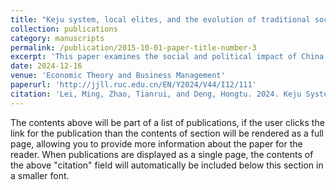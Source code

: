 ```yaml
---
title: "Keju system, local elites, and the evolution of traditional society: evidence from Song-Yuan China"
collection: publications
category: manuscripts
permalink: /publication/2015-10-01-paper-title-number-3
excerpt: 'This paper examines the social and political impact of China’s imperial examination system (Keju) from the Song Dynasty onward. As the primary channel for elite recruitment, the system not only determined status and income but also structured the relationship between the state, elites, and local society. The Mongol Yuan Dynasty’s abolition of the exams in the thirteenth century created a natural experiment that severed the link between local elites and the central state. Using historical data and a generalized difference-in-differences design, the study finds that regions with more Jinshi degree holders in the Song Dynasty experienced higher rates of rebellion during the Song–Yuan transition, reflecting the substitution of local elites for state authority. The results suggest that the examination system shaped governance both in the short run—by maintaining state–elite integration—and in the long run, by influencing the formation of clan- and family-based local governance. The findings highlight the enduring significance of institutional design, the transformation of China’s social structure between the Song and later dynasties, and the lasting cultural legacy of the imperial examination system.'
date: 2024-12-16
venue: 'Economic Theory and Business Management'
paperurl: 'http://jjll.ruc.edu.cn/EN/Y2024/V44/I12/111'
citation: 'Lei, Ming, Zhao, Tianrui, and Deng, Hongtu. 2024. Keju System, Local Elites, and the Evolution of Traditional Society: Evidence from Song-Yuan China [Keju Zhidu, Difang Shishen, yu Chuantong Shehui de Yanbian: Song-Yuan Zhongguo de Zhengju]. Economic Theory and Business Management [Jingji Lilun yu Jingying Guanli], Vol. 6.'
---
```


The contents above will be part of a list of publications, if the user clicks the link for the publication than the contents of section will be rendered as a full page, allowing you to provide more information about the paper for the reader. When publications are displayed as a single page, the contents of the above "citation" field will automatically be included below this section in a smaller font.
